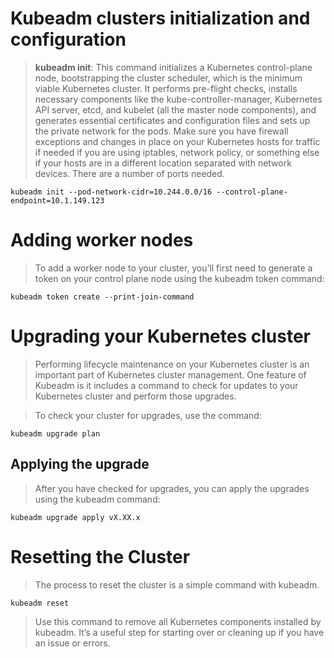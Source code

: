 # Kubeadm clusters initialization and configuration

> **kubeadm init**: This command initializes a Kubernetes control-plane node, bootstrapping the cluster scheduler, which is the minimum viable Kubernetes cluster. It performs pre-flight checks, installs necessary components like the kube-controller-manager, Kubernetes API server, etcd, and kubelet (all the master node components), and generates essential certificates and configuration files and sets up the private network for the pods. Make sure you have firewall exceptions and changes in place on your Kubernetes hosts for traffic if needed if you are using iptables, network policy, or something else if your hosts are in a different location separated with network devices. There are a number of ports needed.

```
kubeadm init --pod-network-cidr=10.244.0.0/16 --control-plane-endpoint=10.1.149.123
```

# Adding worker nodes

> To add a worker node to your cluster, you’ll first need to generate a token on your control plane node using the kubeadm token command:

```
kubeadm token create --print-join-command
```

# Upgrading your Kubernetes cluster

> Performing lifecycle maintenance on your Kubernetes cluster is an important part of Kubernetes cluster management. One feature of Kubeadm is it includes a command to check for updates to your Kubernetes cluster and perform those upgrades.

> To check your cluster for upgrades, use the command:

```
kubeadm upgrade plan
```

## Applying the upgrade

> After you have checked for upgrades, you can apply the upgrades using the kubeadm command:

```
kubeadm upgrade apply vX.XX.x
```

# Resetting the Cluster

> The process to reset the cluster is a simple command with kubeadm.

```
kubeadm reset
```

> Use this command to remove all Kubernetes components installed by kubeadm. It’s a useful step for starting over or cleaning up if you have an issue or errors.
